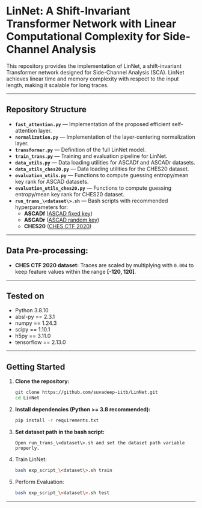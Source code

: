 # LinNet: A Shift-Invariant Transformer Network with Linear Computational Complexity for Side-Channel Analysis

This repository provides the implementation of LinNet, a shift-invariant Transformer network designed for Side-Channel Analysis (SCA).
LinNet achieves linear time and memory complexity with respect to the input length, making it scalable for long traces.

---

## Repository Structure
- **`fast_attention.py`**  — Implementation of the proposed efficient self-attention layer.
- **`normalization.py`**  — Implementation of the layer-centering normalization layer.
- **`transformer.py`** — Definition of the full LinNet model.
- **`train_trans.py`** — Training and evaluation pipeline for LinNet.
- **`data_utils.py`** — Data loading utilities for ASCADf and ASCADr datasets.
- **`data_utils_ches20.py`** — Data loading utilities for the CHES20 dataset.
- **`evaluation_utils.py`** — Functions to compute guessing entropy/mean key rank for ASCAD datasets.
- **`evaluation_utils_ches20.py`** — Functions to compute guessing entropy/mean key rank for CHES20 dataset.
- **`run_trans_\<dataset\>.sh`**  — Bash scripts with recommended hyperparameters for:
    - **ASCADf** ([ASCAD fixed key](https://github.com/ANSSI-FR/ASCAD/tree/master/ATMEGA_AES_v1/ATM_AES_v1_fixed_key))
    - **ASCADr** ([ASCAD random key](https://github.com/ANSSI-FR/ASCAD/tree/master/ATMEGA_AES_v1/ATM_AES_v1_variable_key))
    - **CHES20** ([CHES CTF 2020](https://ctf.spook.dev/))

---

## Data Pre-processing:
- **CHES CTF 2020 dataset:** Traces are scaled by multiplying with `0.004` to keep feature values within the range **[-120, 120]**.  

---

## Tested on
- Python 3.8.10  
- absl-py == 2.3.1 
- numpy == 1.24.3
- scipy == 1.10.1
- h5py == 3.11.0
- tensorflow == 2.13.0

---

## Getting Started

1. **Clone the repository:**
   ```bash
   git clone https://github.com/suvadeep-iitb/LinNet.git
   cd LinNet
   ```
2. **Install dependencies (Python >= 3.8 recommended):**
   ```bash
   pip install -r requirements.txt
   ```
3. **Set dataset path in the bash script:**
   ```
   Open run_trans_\<dataset\>.sh and set the dataset path variable properly.
   ```
4. Train LinNet:
   ```bash
   bash exp_script_\<dataset\>.sh train
   ```
5. Perform Evaluation:
   ```bash
   bash exp_script_\<dataset\>.sh test
   ```
----
